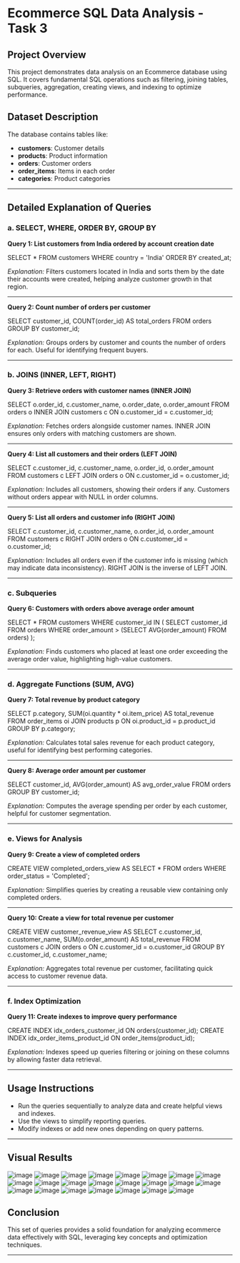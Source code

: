 # Ecommerce SQL Data Analysis - Task 3

## Project Overview

This project demonstrates data analysis on an Ecommerce database using SQL. It covers fundamental SQL operations such as filtering, joining tables, subqueries, aggregation, creating views, and indexing to optimize performance.


## Dataset Description

The database contains tables like:

- **customers**: Customer details
- **products**: Product information
- **orders**: Customer orders
- **order_items**: Items in each order
- **categories**: Product categories

---

## Detailed Explanation of Queries

### a. SELECT, WHERE, ORDER BY, GROUP BY

**Query 1: List customers from India ordered by account creation date**


SELECT * FROM customers
WHERE country = 'India'
ORDER BY created_at;

*Explanation:*
Filters customers located in India and sorts them by the date their accounts were created, helping analyze customer growth in that region.

---

**Query 2: Count number of orders per customer**


SELECT customer_id, COUNT(order_id) AS total_orders
FROM orders
GROUP BY customer_id;

*Explanation:*
Groups orders by customer and counts the number of orders for each. Useful for identifying frequent buyers.

---

### b. JOINS (INNER, LEFT, RIGHT)

**Query 3: Retrieve orders with customer names (INNER JOIN)**

SELECT o.order_id, c.customer_name, o.order_date, o.order_amount
FROM orders o
INNER JOIN customers c ON o.customer_id = c.customer_id;

*Explanation:*
Fetches orders alongside customer names. INNER JOIN ensures only orders with matching customers are shown.

---

**Query 4: List all customers and their orders (LEFT JOIN)**

SELECT c.customer_id, c.customer_name, o.order_id, o.order_amount
FROM customers c
LEFT JOIN orders o ON c.customer_id = o.customer_id;

*Explanation:*
Includes all customers, showing their orders if any. Customers without orders appear with NULL in order columns.

---

**Query 5: List all orders and customer info (RIGHT JOIN)**

SELECT c.customer_id, c.customer_name, o.order_id, o.order_amount
FROM customers c
RIGHT JOIN orders o ON c.customer_id = o.customer_id;

*Explanation:*
Includes all orders even if the customer info is missing (which may indicate data inconsistency). RIGHT JOIN is the inverse of LEFT JOIN.

---

### c. Subqueries

**Query 6: Customers with orders above average order amount**

SELECT * FROM customers
WHERE customer_id IN (
    SELECT customer_id FROM orders
    WHERE order_amount > (SELECT AVG(order_amount) FROM orders)
);

*Explanation:*
Finds customers who placed at least one order exceeding the average order value, highlighting high-value customers.

---

### d. Aggregate Functions (SUM, AVG)

**Query 7: Total revenue by product category**

SELECT p.category, SUM(oi.quantity * oi.item_price) AS total_revenue
FROM order_items oi
JOIN products p ON oi.product_id = p.product_id
GROUP BY p.category;

*Explanation:*
Calculates total sales revenue for each product category, useful for identifying best performing categories.

---

**Query 8: Average order amount per customer**

SELECT customer_id, AVG(order_amount) AS avg_order_value
FROM orders
GROUP BY customer_id;

*Explanation:*
Computes the average spending per order by each customer, helpful for customer segmentation.

---

### e. Views for Analysis

**Query 9: Create a view of completed orders**

CREATE VIEW completed_orders_view AS
SELECT * FROM orders WHERE order_status = 'Completed';

*Explanation:*
Simplifies queries by creating a reusable view containing only completed orders.

---

**Query 10: Create a view for total revenue per customer**

CREATE VIEW customer_revenue_view AS
SELECT c.customer_id, c.customer_name, SUM(o.order_amount) AS total_revenue
FROM customers c
JOIN orders o ON c.customer_id = o.customer_id
GROUP BY c.customer_id, c.customer_name;

*Explanation:*
Aggregates total revenue per customer, facilitating quick access to customer revenue data.

---

### f. Index Optimization

**Query 11: Create indexes to improve query performance**

CREATE INDEX idx_orders_customer_id ON orders(customer_id);
CREATE INDEX idx_order_items_product_id ON order_items(product_id);

*Explanation:*
Indexes speed up queries filtering or joining on these columns by allowing faster data retrieval.

---

## Usage Instructions

* Run the queries sequentially to analyze data and create helpful views and indexes.
* Use the views to simplify reporting queries.
* Modify indexes or add new ones depending on query patterns.

---

## Visual Results

![image](https://github.com/user-attachments/assets/6570e280-dd55-4635-8924-4284f8875127)
![image](https://github.com/user-attachments/assets/14cf9e21-8d45-4a44-b364-dfc2cd6fc04c)
![image](https://github.com/user-attachments/assets/4159e42f-715a-4634-a9c9-7b5987c252de)
![image](https://github.com/user-attachments/assets/78d5dc3e-d4b6-4007-8de5-4fd390e28f44)
![image](https://github.com/user-attachments/assets/f14d8142-340f-4041-bbef-26b4d11fb387)
![image](https://github.com/user-attachments/assets/1398587e-33e7-485c-8ae3-1623d4846ca2)
![image](https://github.com/user-attachments/assets/40c18d63-581d-4df9-b90c-5ac99aafe856)
![image](https://github.com/user-attachments/assets/5e668ec5-b992-434a-be98-50cdf4f07730)
![image](https://github.com/user-attachments/assets/61ddbffe-1b4e-4cb6-9a63-47376965ab50)
![image](https://github.com/user-attachments/assets/973140da-15b9-4810-a75d-2037849db2a2)
![image](https://github.com/user-attachments/assets/f846f6a8-4655-4118-8821-473db1deb7e1)
![image](https://github.com/user-attachments/assets/922666e2-f422-4851-8ffc-f08e0ac5dffb)
![image](https://github.com/user-attachments/assets/907d9177-cb35-4e9b-b2b6-79089ae55f28)
![image](https://github.com/user-attachments/assets/2cf38626-2313-4f81-9e24-055bff3e53e8)
![image](https://github.com/user-attachments/assets/1548f6b2-0e07-46ef-85c2-47a8fc2de1bc)
![image](https://github.com/user-attachments/assets/18dea57d-3375-42ef-9a2d-a34b843df088)
![image](https://github.com/user-attachments/assets/93f7c924-665b-49e7-8614-354d5a463381)
![image](https://github.com/user-attachments/assets/d7c6d1fe-eddd-48e2-b032-4e4ae6a144f6)
![image](https://github.com/user-attachments/assets/8a52d7af-7ec2-4ed7-b4b9-c59aab6e06ab)
![image](https://github.com/user-attachments/assets/4a0a7c8a-52c9-4b1b-95ef-ca5c346a81ac)
![image](https://github.com/user-attachments/assets/e3a097ab-17bb-42f2-bc06-66577b290394)
![image](https://github.com/user-attachments/assets/a8d1154b-15c8-4d5d-b3ae-e0c576b263f8)
![image](https://github.com/user-attachments/assets/5f2efc1d-508e-42d9-a0a7-011f5d406092)


## Conclusion

This set of queries provides a solid foundation for analyzing ecommerce data effectively with SQL, leveraging key concepts and optimization techniques.

---
